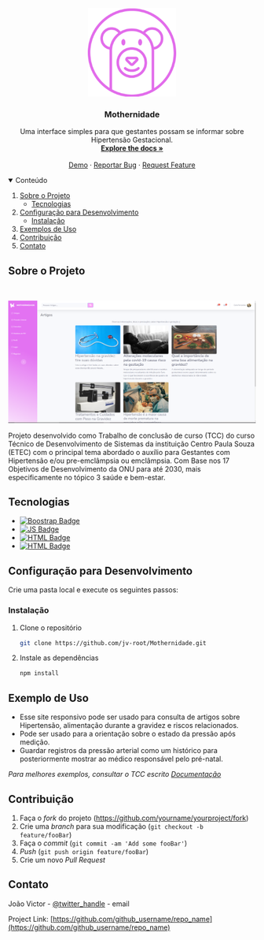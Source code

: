 

<br><br>
<p align="center">
  <img src="Mothernidade/assets/img/imgs/_Logotipo.png" alt="Logo" width="180" height="180">

  <h3 align="center">Mothernidade</h3>

  <p align="center">
    Uma interface simples para que gestantes possam se informar sobre Hipertensão Gestacional.
    <br />
    <a href="https://github.com/jv-root/Mothernidade"><strong>Explore the docs »</strong></a>
    <br />
    <br />
    <a href="https://github.com/github_username/repo_name">Demo</a>
    ·
    <a href="https://github.com/jv-root/Mothernidade/issues">Reportar Bug</a>
    ·
    <a href="https://github.com/jv-root/Mothernidade/issues">Request Feature</a>
  </p>
</p>



<!-- TABLE OF CONTENTS -->
<details open="open">
  <summary>Conteúdo</summary>
  <ol>
    <li>
      <a href="#about-the-project">Sobre o Projeto</a>
      <ul>
        <li><a href="#built-with">Tecnologias</a></li>
      </ul>
    </li>
    <li>
      <a href="#getting-started">Configuração para Desenvolvimento</a>
      <ul>
        <li><a href="#installation">Instalação</a></li>
      </ul>
    </li>
    <li><a href="#usage">Exemplos de Uso</a></li>
    <li><a href="#contributing">Contribuição</a></li>
    <li><a href="#contact">Contato</a></li>
  </ol>
</details>




## Sobre o Projeto
<br>

![](Mothernidade/assets/img/imgs/Capture.PNG)

Projeto desenvolvido como Trabalho de conclusão de curso (TCC) do curso Técnico de Desenvolvimento de Sistemas da instituição Centro Paula Souza (ETEC) com o principal tema abordado o auxílio para Gestantes com Hipertensão e/ou pre-emclâmpsia ou emclâmpsia. Com Base nos 17 Objetivos de Desenvolvimento da ONU para até 2030, mais especificamente no tópico 3 saúde e bem-estar.

## Tecnologias


* [![Boostrap Badge](https://img.shields.io/badge/Bootstrap-563D7C?style=for-the-badge&logo=bootstrap&logoColor=white)]()
* [![JS Badge](https://img.shields.io/badge/JavaScript-323330?style=for-the-badge&logo=javascript&logoColor=F7DF1E)]()
* [![HTML Badge](https://img.shields.io/badge/HTML5-E34F26?style=for-the-badge&logo=html5&logoColor=white)]()
* [![HTML Badge](https://img.shields.io/badge/CSS-239120?&style=for-the-badge&logo=css3&logoColor=white)]()




## Configuração para Desenvolvimento

Crie uma pasta local e execute os seguintes passos:

### Instalação

1. Clone o repositório
   ```sh
   git clone https://github.com/jv-root/Mothernidade.git
   ```
2. Instale as dependências
   ```sh
   npm install
   ```




## Exemplo de Uso

* Esse site responsivo pode ser usado para consulta de artigos sobre Hipertensão, alimentação durante a gravidez e riscos relacionados. 
* Pode ser usado para a orientação sobre o estado da pressão após medição.
* Guardar registros da pressão arterial como um histórico para posteriormente mostrar ao médico responsável pelo pré-natal.

_Para melhores exemplos, consultar o TCC escrito [Documentação](https://example.com)_







## Contribuição


1. Faça o _fork_ do projeto (<https://github.com/yourname/yourproject/fork>)
2. Crie uma _branch_ para sua modificação (`git checkout -b feature/fooBar`)
3. Faça o _commit_ (`git commit -am 'Add some fooBar'`)
4. _Push_ (`git push origin feature/fooBar`)
5. Crie um novo _Pull Request_








## Contato

João Victor - [@twitter_handle](https://twitter.com/twitter_handle) - email

Project Link: [https://github.com/github_username/repo_name](https://github.com/github_username/repo_name)





